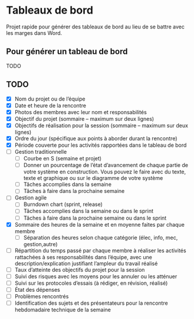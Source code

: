 # Tableaux de bord

Projet rapide pour générer des tableaux de bord au lieu de se battre avec les marges dans Word.

## Pour générer un tableau de bord

TODO

## TODO

- [x] Nom du projet ou de l’équipe
- [x] Date et heure de la rencontre
- [x] Photos des membres avec leur nom et responsabilités
- [x] Objectif du projet (sommaire – maximum sur deux lignes)
- [x] Objectifs de réalisation pour la session (sommaire – maximum sur deux lignes)
- [x] Ordre du jour (spécifique aux points à aborder durant la rencontre)
- [x] Période couverte pour les activités rapportées dans le tableau de bord
- [ ] Gestion traditionnelle
  - [ ] Courbe en S (semaine et projet)
  - [ ] Donner un pourcentage de l’état d’avancement de chaque partie de votre système en construction. Vous pouvez le faire avec du texte, texte et graphique ou sur le diagramme de votre système
  - [ ] Tâches accomplies dans la semaine
  - [ ] Tâches à faire dans la prochaine semaine
- [ ] Gestion agile
  - [ ] Burndown chart (sprint, release)
  - [ ] Tâches accomplies dans la semaine ou dans le sprint
  - [ ] Tâches à faire dans la prochaine semaine ou dans le sprint
- [x] Sommaire des heures de la semaine et en moyenne faites par chaque membre
  - [ ] Séparation des heures selon chaque catégorie (élec, info, mec, gestion,autre)
- [ ] Répartition du temps passé par chaque membre à réaliser les activités rattachées à ses responsabilités dans l’équipe, avec une description/explication justifiant l’ampleur du travail réalisé
- [ ] Taux d’atteinte des objectifs du projet pour la session
- [ ] Suivi des risques avec les moyens pour les annuler ou les atténuer
- [ ] Suivi sur les protocoles d’essais (à rédiger, en révision, réalisé)
- [ ] État des dépenses
- [ ] Problèmes rencontrés
- [ ] Identification des sujets et des présentateurs pour la rencontre hebdomadaire technique de la semaine
